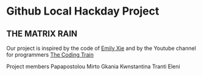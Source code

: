 # Github Local Hackday Project

## THE MATRIX RAIN

Our project is inspired by the code of [Emily Xie](https://github.com/emilyxxie/green_rain)
and by the Youtube channel for programmers [The Coding Train](https://www.youtube.com/watch?v=S1TQCi9axzg&fbclid=IwAR399JfHEPRabzIQU5qaGPNkcvL2wMG3EAoha1KZVnxXz-UdBeofx514iU0)

Project members
Papapostolou Mirto
Gkania Kwnstantina
Tranti Eleni

